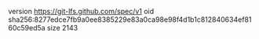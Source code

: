 version https://git-lfs.github.com/spec/v1
oid sha256:8277edce7fb9a0ee8385229e83a0ca98e98f4d1b1c812840634ef8160c59ed5a
size 2143

